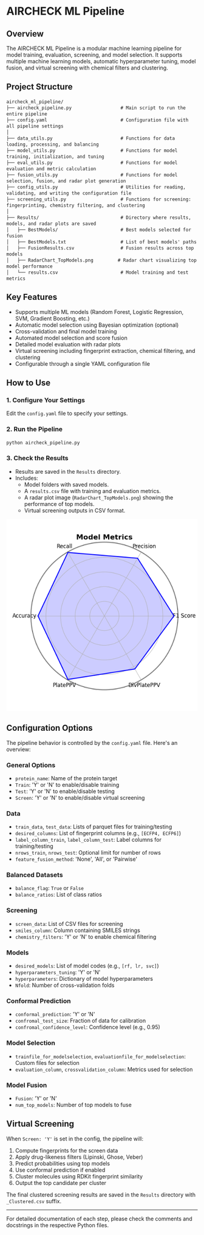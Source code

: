 # AIRCHECK ML Pipeline

## Overview

The AIRCHECK ML Pipeline is a modular machine learning pipeline for model training, evaluation, screening, and model selection. It supports multiple machine learning models, automatic hyperparameter tuning, model fusion, and virtual screening with chemical filters and clustering.

## Project Structure

```
aircheck_ml_pipeline/
├── aircheck_pipeline.py                  # Main script to run the entire pipeline
├── config.yaml                           # Configuration file with all pipeline settings
│
├── data_utils.py                         # Functions for data loading, processing, and balancing
├── model_utils.py                        # Functions for model training, initialization, and tuning
├── eval_utils.py                         # Functions for model evaluation and metric calculation
├── fusion_utils.py                       # Functions for model selection, fusion, and radar plot generation
├── config_utils.py                       # Utilities for reading, validating, and writing the configuration file
├── screening_utils.py                    # Functions for screening: fingerprinting, chemistry filtering, and clustering
│
├── Results/                              # Directory where results, models, and radar plots are saved
│   ├── BestModels/                       # Best models selected for fusion
│   ├── BestModels.txt                    # List of best models' paths
│   ├── FusionResults.csv                 # Fusion results across top models
│   ├── RadarChart_TopModels.png         # Radar chart visualizing top model performance
│   └── results.csv                       # Model training and test metrics
```

## Key Features

* Supports multiple ML models (Random Forest, Logistic Regression, SVM, Gradient Boosting, etc.)
* Automatic model selection using Bayesian optimization (optional)
* Cross-validation and final model training
* Automated model selection and score fusion
* Detailed model evaluation with radar plots
* Virtual screening including fingerprint extraction, chemical filtering, and clustering
* Configurable through a single YAML configuration file

## How to Use

### 1. Configure Your Settings

Edit the `config.yaml` file to specify your settings.

### 2. Run the Pipeline

```bash
python aircheck_pipeline.py
```

### 3. Check the Results

* Results are saved in the `Results` directory.
* Includes:
  * Model folders with saved models.
  * A `results.csv` file with training and evaluation metrics.
  * A radar plot image (`RadarChart_TopModels.png`) showing the performance of top models.
  * Virtual screening outputs in CSV format.

<p align="center">
<img src="run_test_June/RadarChart_TopModels.png" alt="Model Metrics" width="600"/>
</p>

## Configuration Options

The pipeline behavior is controlled by the `config.yaml` file. Here's an overview:

### General Options
- `protein_name`: Name of the protein target
- `Train`: 'Y' or 'N' to enable/disable training
- `Test`: 'Y' or 'N' to enable/disable testing
- `Screen`: 'Y' or 'N' to enable/disable virtual screening

### Data
- `train_data`, `test_data`: Lists of parquet files for training/testing
- `desired_columns`: List of fingerprint columns (e.g., `[ECFP4, ECFP6]`)
- `label_column_train`, `label_column_test`: Label columns for training/testing
- `nrows_train`, `nrows_test`: Optional limit for number of rows
- `feature_fusion_method`: 'None', 'All', or 'Pairwise'

### Balanced Datasets
- `balance_flag`: `True` or `False`
- `balance_ratios`: List of class ratios

### Screening
- `screen_data`: List of CSV files for screening
- `smiles_column`: Column containing SMILES strings
- `chemistry_filters`: 'Y' or 'N' to enable chemical filtering

### Models
- `desired_models`: List of model codes (e.g., `[rf, lr, svc]`)
- `hyperparameters_tuning`: 'Y' or 'N'
- `hyperparameters`: Dictionary of model hyperparameters
- `Nfold`: Number of cross-validation folds

### Conformal Prediction
- `conformal_prediction`: 'Y' or 'N'
- `confromal_test_size`: Fraction of data for calibration
- `confromal_confidence_level`: Confidence level (e.g., 0.95)

### Model Selection
- `trainfile_for_modelselection`, `evaluationfile_for_modelselection`: Custom files for selection
- `evaluation_column`, `crossvalidation_column`: Metrics used for selection

### Model Fusion
- `Fusion`: 'Y' or 'N'
- `num_top_models`: Number of top models to fuse

## Virtual Screening

When `Screen: 'Y'` is set in the config, the pipeline will:
1. Compute fingerprints for the screen data
2. Apply drug-likeness filters (Lipinski, Ghose, Veber)
3. Predict probabilities using top models
4. Use conformal prediction if enabled
5. Cluster molecules using RDKit fingerprint similarity
6. Output the top candidate per cluster

The final clustered screening results are saved in the `Results` directory with `_Clustered.csv` suffix.

---

For detailed documentation of each step, please check the comments and docstrings in the respective Python files.
